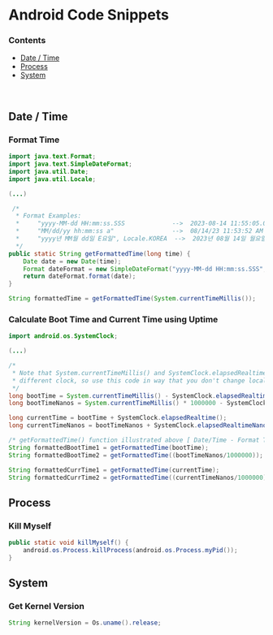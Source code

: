 # Android Code Snippets

### Contents
+ [Date / Time](#date--time)
+ [Process](#process)
+ [System](#system)
<br>

## Date / Time

### Format Time

```java
import java.text.Format;
import java.text.SimpleDateFormat;
import java.util.Date;
import java.util.Locale;

(...)

 /*
  * Format Examples:
  *     "yyyy-MM-dd HH:mm:ss.SSS             -->  2023-08-14 11:55:05.090
  *     "MM/dd/yy hh:mm:ss a"                -->  08/14/23 11:53:52 AM
  *     "yyyy년 MM월 dd일 E요일", Locale.KOREA  -->  2023년 08월 14일 월요일
  */
public static String getFormattedTime(long time) {
    Date date = new Date(time);
    Format dateFormat = new SimpleDateFormat("yyyy-MM-dd HH:mm:ss.SSS", Locale.US);
    return dateFormat.format(date);
}

String formattedTime = getFormattedTime(System.currentTimeMillis());
```

### Calculate Boot Time and Current Time using Uptime

```java
import android.os.SystemClock;

(...)

/*
 * Note that System.currentTimeMillis() and SystemClock.elapsedRealtime() use
 * different clock, so use this code in way that you don't change local system time manually.
 */
long bootTime = System.currentTimeMillis() - SystemClock.elapsedRealtime();
long bootTimeNanos = System.currentTimeMillis() * 1000000 - SystemClock.elapsedRealtimeNanos();

long currentTime = bootTime + SystemClock.elapsedRealtime();
long currentTimeNanos = bootTimeNanos + SystemClock.elapsedRealtimeNanos();

/* getFormattedTime() function illustrated above [ Date/Time - Format Time ] */
String formattedBootTime1 = getFormattedTime(bootTime);
String formattedBootTime2 = getFormattedTime((bootTimeNanos/1000000));

String formattedCurrTime1 = getFormattedTime(currentTime);
String formattedCurrTime2 = getFormattedTime((currentTimeNanos/1000000));
```

## Process

### Kill Myself

```java
public static void killMyself() {
    android.os.Process.killProcess(android.os.Process.myPid());
}
```

## System

### Get Kernel Version

```java
String kernelVersion = Os.uname().release;
```
